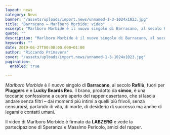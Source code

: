 ```yaml
---
layout: news
category: News
banner: "/assets/uploads/import.news/unnamed-1-3-1024x1023.jpg"
title: "Barracano – Marlboro Morbide: video"
excerpt: "Marlboro Morbide è il nuovo singolo di Barracano, al secolo Rafilù, fuori per Pluggers e e Lucky Beards Rec. Il brano, prodotto da simoo, è una toccante confessione a cuore aperto del rapper casertano, che si lascia andare senza filtri – dai momenti più intimi a quelli più frivoli, senza censurarsi, parlando di vita, di [&hellip"
quote: ""
description: "Marlboro Morbide è il nuovo singolo di Barracano, al secolo Rafilù, fuori per Pluggers e e Lucky Beards Rec. Il brano, prodotto da simoo, è una toccante confessione a cuore aperto del rapper casertano, che si lascia andare senza filtri – dai momenti più intimi a quelli più frivoli, senza censurarsi, parlando di vita, di [&hellip"
keywords: ""
date: 2019-06-27T00:00:00.000+01:00
author: "Riccardo Primavera"
cover: "/assets/uploads/import.news/unnamed-1-3-1024x1023.jpg"
pagination:
  enabled: true

---
```


_Marlboro Morbide_ è il nuovo singolo di **Barracano**, al secolo **Rafilù**, fuori per **Pluggers** e e **Lucky Beards Rec**. Il brano, prodotto da **simoo**, è una toccante confessione a cuore aperto del rapper casertano, che si lascia andare senza filtri – dai momenti più intimi a quelli più frivoli, senza censurarsi, parlando di vita, di morte, di desiderio di successo ma anche di legami e contatti umani.

Il video di Marlboro Morbide è firmato da **LABZERØ** e vede la partecipazione di Speranza e Massimo Pericolo, amici del rapper.